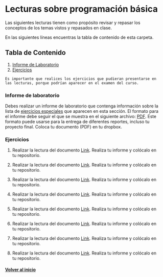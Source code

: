 # Lecturas sobre programación básica<a name="LabDdeFlujo"></a>

Las siguientes lecturas tienen como propósito revisar y repasar los 
conceptos de los temas vistos y repasados en clase.

En las siguientes líneas encuentras la tabla de contenido de esta carpeta.

## Tabla de Contenido
1. [Informe de Laboratorio](#InfLabPDF)
2. [Ejercicios](#ejercicios)

~~~
Es importante que realices los ejercicios que pudieran presentarse en las lecturas, porque podrían aparecer en el examen del curso.
~~~


### Informe de laboratorio<a name="InfLabPDF"></a>

Debes realizar un informe de laboratorio que contenga información sobre la 
lista de [ejercicios especiales](#ejerciciosespeciales) que aparecen en 
esta sección. El formato para el informe 
debe seguir el que se muestra en el siguiente archivo:
[PDF](https://www.dropbox.com/s/6my2oi8ga47bjuk/gral-templete.pdf?dl=0). 
Este formato puede usarse para la entrega de diferentes reportes, incluso 
tu proyecto final. Coloca tu documento (PDF) en tu dropbox.

### Ejercicios<a name="ejercicios"></a>


1. Realizar la lectura del documento [Link](https://www.dropbox.com/s/hcjbvwpjmiutcyq/00act-reglas-operacion.pdf?dl=0). Realiza tu informe y colócalo en tu repositorio.

2. Realizar la lectura del documento [Link](https://www.dropbox.com/s/bzuuoo3e5hqzb8d/01act-prgrmmng.tex.pdf?dl=0). Realiza tu informe y colócalo en tu repositorio.


3. Realizar la lectura del documento [Link](https://www.dropbox.com/s/rme3u48sfx39la5/02act-prgrmmng.pdf?dl=0). Realiza tu informe y colócalo en tu repositorio.

4. Realizar la lectura del documento [Link](https://www.dropbox.com/s/e7wsmx5phunzvc0/04act-prgrmmng.pdf?dl=0). Realiza tu informe y colócalo en tu repositorio.

5. Realizar la lectura del documento [Link](https://www.dropbox.com/s/rojkyc5nxu1cshz/05act-prgrmmng.pdf?dl=0). Realiza tu informe y colócalo en tu repositorio.


6. Realizar la lectura del documento [Link](https://www.dropbox.com/s/8jsnyua9sqff1oq/06act-prgrmmng.pdf?dl=0). Realiza tu informe y colócalo en tu repositorio.

7. Realizar la lectura del documento [Link](https://www.dropbox.com/s/60kkj1tauze4zqy/07act-prgrmmng.pdf?dl=0). Realiza tu informe y colócalo en tu repositorio.


8. Realizar la lectura del documento [Link](https://www.dropbox.com/s/3qgb7kou4lfihig/08act-prgrmmng.pdf?dl=0). Realiza tu informe y colócalo en tu repositorio.



<!---
*06Ex_int_exercise.c* Modifica el archivo
[(:link:)](https://github.com/UNAM-FESAc/Bsc_Prgrmmng_C/blob/master/PartI/06Ex_int_exercise.c) por 
los siguientes tipos de datos:
- *char*
- *float*
- *double*.

2. Realiza una declaración de variables para las siguientes propuestas de programas. 
Indica cuál será la declaración de variables y Escribe los programas.

     a. Un programa (terminal punto de venta de una ferretería) 
     que trabaja con tres valores (interruptores) que activan 
     un estado u otro según sea el caso:
     	- La utilidad del primero es indicar si las unidades de 
     	medida de los tornillos están expresadas en el sistema internacional 
     	o sistema británico (inglés-anglosajón) de medidas.
     	- La utilidad del segundo es calcular el precio, de los tornillos 
     	a través de la masa (peso). 
     	- La utilidad del tercero es calcular el precio por objeto vendido.

     b. Un programa que dado el precio del dólar en una jornada 
     calcule el precio y las fluctuaciones en diferentes monedas.

     c. Un programa que muestra la altura de una puerta con la 
     mayor precisión posible (usa el teorema de Pitágoras).
     
     d. Un programa que nos pregunta el número de hermanos que tenemos
     (sin incluirnos a nosotros mismos) y nos muestra el número de
     hermanos totales que somos (incluyéndonos a nosotros).



### 3. Ejercicios Especiales<a name="ejerciciosespeciales"></a>

1. ¿Cuántos Bytes reserva un tipo de dato _int_?

2. ¿Cuántos Bytes reserva un tipo de dato _char_?

3. ¿Cuántos Bytes reserva un tipo de dato _float_?

4. ¿Cuántos Bytes reserva un tipo de dato _double_?

5. ¿Qué el ámbito?

6. ¿Qué un la visibilidad?

7. ¿Qué un la durabilidad?



### Referencias<a name="referencias"></a>

1. Tipos de datos en C ([:link:](https://www.aprenderaprogramar.com/index.php?option=com_content&view=article&id=899:tipos-de-datos-en-c-declarar-variables-enteras-int-long-o-decimal-float-double-char-inicializacion-cu00510f&catid=82&Itemid=210))

2. Léxico de C ([:link:](http://decsai.ugr.es/~jfv/ed1/c/cdrom/cap2/cap24.htm))

3. Tipos de datos en C: Arquitectura de Sistemas ([:link:](http://www.it.uc3m.es/abel/as/DSP/M1/CDataTypes_es.html#id16635089))

4. Learn C ([:link:](https://www.programiz.com/c-programming/c-data-types))

--->
#### [Volver al inicio](#LabDdeFlujo)

<!---
https://rstudio-pubs-static.s3.amazonaws.com/330387_5a40ca72c3b14824acedceb7d34618d1.html
--->
